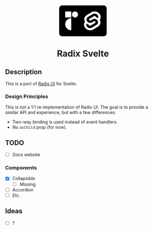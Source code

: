 <p align="center">
  <img align="center" src="./static/logo_github.svg" height="100" />
  
 <h1 align="center">
   Radix Svelte
</h1>
</p>

## Description

This is a port of [Radix UI](https://www.radix-ui.com/) for Svelte.

### Design Principles

This is not a 1:1 re-implementation of Radix UI. The goal is to provide a similar API and experience, but with a few differences:

- Two-way binding is used instead of event handlers.
- No `asChild` prop (for now).

## TODO

- [ ] Docs website

### Components

- [x] Collapsible
  - [ ] Missing
- [ ] Accordion
- [ ] Etc.

## Ideas

- [ ] ?
